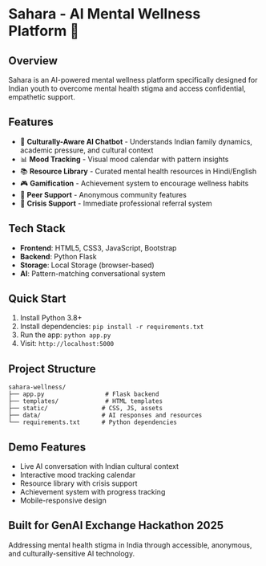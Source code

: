 # Sahara - AI Mental Wellness Platform 🌟

## Overview
Sahara is an AI-powered mental wellness platform specifically designed for Indian youth to overcome mental health stigma and access confidential, empathetic support.

## Features
- 🤖 **Culturally-Aware AI Chatbot** - Understands Indian family dynamics, academic pressure, and cultural context
- 📊 **Mood Tracking** - Visual mood calendar with pattern insights
- 📚 **Resource Library** - Curated mental health resources in Hindi/English
- 🎮 **Gamification** - Achievement system to encourage wellness habits
- 🤝 **Peer Support** - Anonymous community features
- 🚨 **Crisis Support** - Immediate professional referral system

## Tech Stack
- **Frontend**: HTML5, CSS3, JavaScript, Bootstrap
- **Backend**: Python Flask
- **Storage**: Local Storage (browser-based)
- **AI**: Pattern-matching conversational system

## Quick Start
1. Install Python 3.8+
2. Install dependencies: `pip install -r requirements.txt`
3. Run the app: `python app.py`
4. Visit: `http://localhost:5000`

## Project Structure
```
sahara-wellness/
├── app.py                 # Flask backend
├── templates/             # HTML templates
├── static/               # CSS, JS, assets
├── data/                 # AI responses and resources
└── requirements.txt      # Python dependencies
```

## Demo Features
- Live AI conversation with Indian cultural context
- Interactive mood tracking calendar
- Resource library with crisis support
- Achievement system with progress tracking
- Mobile-responsive design

## Built for GenAI Exchange Hackathon 2025
Addressing mental health stigma in India through accessible, anonymous, and culturally-sensitive AI technology.
